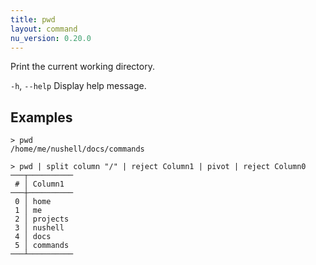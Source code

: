```yaml
---
title: pwd
layout: command
nu_version: 0.20.0
---
```


Print the current working directory.

`-h`, `--help`
  Display help message.

## Examples

```shell
> pwd
/home/me/nushell/docs/commands
```

```shell
> pwd | split column "/" | reject Column1 | pivot | reject Column0
───┬──────────
 # │ Column1
───┼──────────
 0 │ home
 1 │ me
 2 │ projects
 3 │ nushell
 4 │ docs
 5 │ commands
───┴──────────
```
